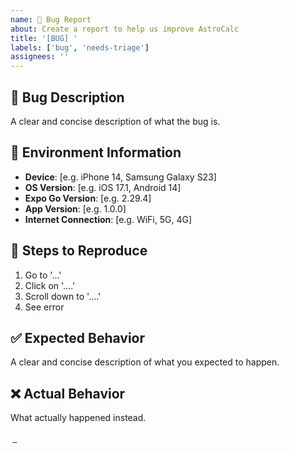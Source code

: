 ```yaml
---
name: 🐛 Bug Report
about: Create a report to help us improve AstroCalc
title: '[BUG] '
labels: ['bug', 'needs-triage']
assignees: ''
---
```


## 🐛 Bug Description
A clear and concise description of what the bug is.

## 📱 Environment Information
- **Device**: [e.g. iPhone 14, Samsung Galaxy S23]
- **OS Version**: [e.g. iOS 17.1, Android 14]
- **Expo Go Version**: [e.g. 2.29.4]
- **App Version**: [e.g. 1.0.0]
- **Internet Connection**: [e.g. WiFi, 5G, 4G]

## 🔄 Steps to Reproduce
1. Go to '...'
2. Click on '....'
3. Scroll down to '....'
4. See error

## ✅ Expected Behavior
A clear and concise description of what you expected to happen.

## ❌ Actual Behavior
What actually happened instead.

## 🔮 Astrology Features Affected
- [ ] Birth Chart Display
- [ ] Daily Horoscope
- [ ] AI Chat Functionality
- [ ] User Registration/Login
- [ ] Profile Settings
- [ ] Birth Information Form
- [ ] Notifications
- [ ] Other: ___________

## 📷 Screenshots
If applicable, add screenshots to help explain your problem.

## 🔍 Console Logs
If you see any error messages in the console, please share them here:
```
Paste error logs here
```

## 🗃️ Backend Issues (if applicable)
- [ ] Supabase connection issues
- [ ] Webhook timeout
- [ ] Data sync problems
- [ ] Authentication errors

## 📋 Additional Context
Add any other context about the problem here. Include any workarounds you've found.
